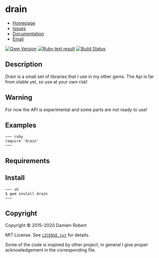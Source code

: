 # drain

* [Homepage](https://github.com/DamienRobert/drain#readme)
* [Issues](https://github.com/DamienRobert/drain/issues)
* [Documentation](http://rubydoc.info/gems/drain)
* [Email](mailto:Damien.Olivier.Robert+gems@gmail.com)

[![Gem Version](https://img.shields.io/gem/v/drain.svg)](https://rubygems.org/gems/drain)
[![Ruby test result](https://github.com/DamienRobert/drain/workflows/Ruby/badge.svg)](https://github.com/DamienRobert/drain/actions?query=workflow%3ARuby)
[![Build Status](https://travis-ci.org/DamienRobert/drain.svg?branch=master)](https://travis-ci.org/DamienRobert/drain)

## Description

Drain is a small set of libraries that I use in my other gems.
The Api is far from stable yet, so use at your own risk!

## Warning

  For now the API is experimental and some parts are not ready to use!

## Examples

    ~~~ ruby
    require 'drain'
    ~~~

## Requirements

## Install

    ~~~ sh
    $ gem install drain
    ~~~

## Copyright

Copyright © 2015–2020 Damien Robert

MIT License. See [`LICENSE.txt`](LICENSE.txt) for details.

Some of the code is inspired by other project, in general I give proper
acknowledgement in the corresponding file.

